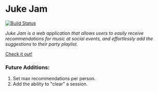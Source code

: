 # Juke Jam

[![Build Status](https://travis-ci.com/forte/juke-jam.svg?token=759c3Sz9dwdshoUPwoqG&branch=master)](https://travis-ci.com/forte/juke-jam)

_Juke Jam is a web application that allows users to easily receive recommendations for music at social events, and effortlessly add the suggestions to their party playlist._

[Check it out!](https://jukejam.herokuapp.com/)

### Future Additions:
1. Set max recommendations per person.
2. Add the ability to "clear" a session.
